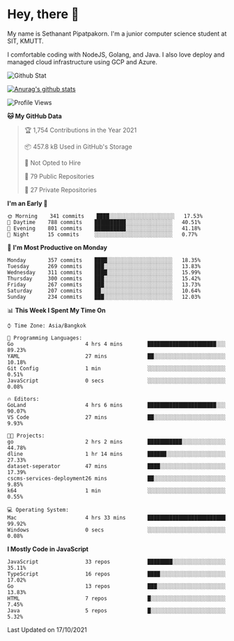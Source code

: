 # Hey, there 🙌
My name is Sethanant Pipatpakorn. I'm a junior computer science student at SIT, KMUTT.

I comfortable coding with NodeJS, Golang, and Java. I also love deploy and managed cloud infrastructure using GCP and Azure.

![Github Stat](https://github-profile-summary-cards.vercel.app/api/cards/profile-details?username=thetkpark&theme=dracula)

[![Anurag's github stats](https://github-readme-stats.vercel.app/api?username=thetkpark&count_private=true&show_icons=true&theme=tokyonight)](https://github.com/anuraghazra/github-readme-stats)

<!--START_SECTION:waka-->
![Profile Views](http://img.shields.io/badge/Profile%20Views-3-blue)

**🐱 My GitHub Data** 

> 🏆 1,754 Contributions in the Year 2021
 > 
> 📦 457.8 kB Used in GitHub's Storage 
 > 
> 🚫 Not Opted to Hire
 > 
> 📜 79 Public Repositories 
 > 
> 🔑 27 Private Repositories  
 > 
**I'm an Early 🐤** 

```text
🌞 Morning    341 commits    ████░░░░░░░░░░░░░░░░░░░░░   17.53% 
🌆 Daytime    788 commits    ██████████░░░░░░░░░░░░░░░   40.51% 
🌃 Evening    801 commits    ██████████░░░░░░░░░░░░░░░   41.18% 
🌙 Night      15 commits     ░░░░░░░░░░░░░░░░░░░░░░░░░   0.77%

```
📅 **I'm Most Productive on Monday** 

```text
Monday       357 commits    ████░░░░░░░░░░░░░░░░░░░░░   18.35% 
Tuesday      269 commits    ███░░░░░░░░░░░░░░░░░░░░░░   13.83% 
Wednesday    311 commits    ████░░░░░░░░░░░░░░░░░░░░░   15.99% 
Thursday     300 commits    ███░░░░░░░░░░░░░░░░░░░░░░   15.42% 
Friday       267 commits    ███░░░░░░░░░░░░░░░░░░░░░░   13.73% 
Saturday     207 commits    ██░░░░░░░░░░░░░░░░░░░░░░░   10.64% 
Sunday       234 commits    ███░░░░░░░░░░░░░░░░░░░░░░   12.03%

```


📊 **This Week I Spent My Time On** 

```text
⌚︎ Time Zone: Asia/Bangkok

💬 Programming Languages: 
Go                       4 hrs 4 mins        ██████████████████████░░░   89.23% 
YAML                     27 mins             ██░░░░░░░░░░░░░░░░░░░░░░░   10.18% 
Git Config               1 min               ░░░░░░░░░░░░░░░░░░░░░░░░░   0.51% 
JavaScript               0 secs              ░░░░░░░░░░░░░░░░░░░░░░░░░   0.08%

🔥 Editors: 
GoLand                   4 hrs 6 mins        ██████████████████████░░░   90.07% 
VS Code                  27 mins             ██░░░░░░░░░░░░░░░░░░░░░░░   9.93%

🐱‍💻 Projects: 
go                       2 hrs 2 mins        ███████████░░░░░░░░░░░░░░   44.78% 
dline                    1 hr 14 mins        ██████░░░░░░░░░░░░░░░░░░░   27.33% 
dataset-seperator        47 mins             ████░░░░░░░░░░░░░░░░░░░░░   17.39% 
cscms-services-deployment26 mins             ██░░░░░░░░░░░░░░░░░░░░░░░   9.85% 
k64                      1 min               ░░░░░░░░░░░░░░░░░░░░░░░░░   0.55%

💻 Operating System: 
Mac                      4 hrs 33 mins       █████████████████████████   99.92% 
Windows                  0 secs              ░░░░░░░░░░░░░░░░░░░░░░░░░   0.08%

```

**I Mostly Code in JavaScript** 

```text
JavaScript               33 repos            ████████░░░░░░░░░░░░░░░░░   35.11% 
TypeScript               16 repos            ████░░░░░░░░░░░░░░░░░░░░░   17.02% 
Go                       13 repos            ███░░░░░░░░░░░░░░░░░░░░░░   13.83% 
HTML                     7 repos             █░░░░░░░░░░░░░░░░░░░░░░░░   7.45% 
Java                     5 repos             █░░░░░░░░░░░░░░░░░░░░░░░░   5.32%

```



 Last Updated on 17/10/2021
<!--END_SECTION:waka-->
